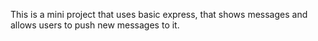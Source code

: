 This is a mini project that uses basic express, that shows messages and allows users to push new messages to it.